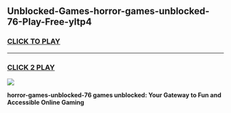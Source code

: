 
## Unblocked-Games-horror-games-unblocked-76-Play-Free-yltp4
<h3>
<a href="https://premium76.site?title=horror-games-unblocked-76&ref=10A">CLICK TO PLAY</a></h3>
<hr>

<h3>
<a href="https://premium76.site?title=horror-games-unblocked-76&ref=10A">CLICK 2 PLAY</a>
  
</h3>

<a href="https://premium76.site?title=horror-games-unblocked-76&ref=10A"><img src="https://clearcache.store/games.png"></a>


**horror-games-unblocked-76 games unblocked: Your Gateway to Fun and Accessible Online Gaming**
